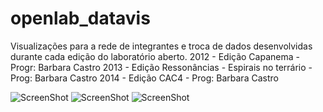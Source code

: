 # openlab_datavis
Visualizações para a rede de integrantes e troca de dados desenvolvidas durante cada edição do laboratório aberto.
2012 - Edição Capanema - Progr: Barbara Castro
2013 - Edição Ressonâncias - Espirais no terrário - Prog: Barbara Castro
2014 - Edição CAC4 - Prog: Barbara Castro

![ScreenShot](https://cloud.githubusercontent.com/assets/5890797/8618205/47fdfae8-26e2-11e5-8e6e-1f2ad0ad658e.jpg)
![ScreenShot](https://cloud.githubusercontent.com/assets/5890797/8618204/47fb88a8-26e2-11e5-8e6e-0e4d3e9656b6.jpg)
![ScreenShot](https://cloud.githubusercontent.com/assets/5890797/8618203/47fad502-26e2-11e5-9ee6-e25e8ba44a4f.jpg)
